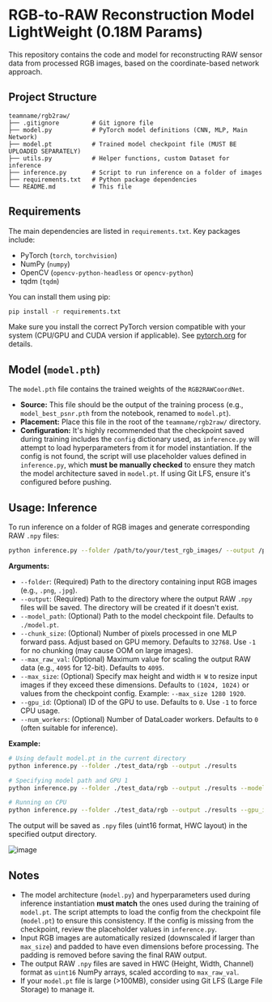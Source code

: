 # RGB-to-RAW Reconstruction Model LightWeight (0.18M Params)

This repository contains the code and model for reconstructing RAW sensor data from processed RGB images, based on the coordinate-based network approach.

## Project Structure

```
teamname/rgb2raw/
├── .gitignore         # Git ignore file
├── model.py           # PyTorch model definitions (CNN, MLP, Main Network)
├── model.pt           # Trained model checkpoint file (MUST BE UPLOADED SEPARATELY)
├── utils.py           # Helper functions, custom Dataset for inference
├── inference.py       # Script to run inference on a folder of images
├── requirements.txt   # Python package dependencies
└── README.md          # This file
```

## Requirements

The main dependencies are listed in `requirements.txt`. Key packages include:

* PyTorch (`torch`, `torchvision`)
* NumPy (`numpy`)
* OpenCV (`opencv-python-headless` or `opencv-python`)
* tqdm (`tqdm`)

You can install them using pip:

```bash
pip install -r requirements.txt
```

Make sure you install the correct PyTorch version compatible with your system (CPU/GPU and CUDA version if applicable). See [pytorch.org](https://pytorch.org/) for details.

## Model (`model.pth`)

The `model.pth` file contains the trained weights of the `RGB2RAWCoordNet`.

* **Source:** This file should be the output of the training process (e.g., `model_best_psnr.pth` from the notebook, renamed to `model.pt`).
* **Placement:** Place this file in the root of the `teamname/rgb2raw/` directory.
* **Configuration:** It's highly recommended that the checkpoint saved during training includes the `config` dictionary used, as `inference.py` will attempt to load hyperparameters from it for model instantiation. If the config is not found, the script will use placeholder values defined in `inference.py`, which **must be manually checked** to ensure they match the model architecture saved in `model.pt`. If using Git LFS, ensure it's configured before pushing.

## Usage: Inference

To run inference on a folder of RGB images and generate corresponding RAW `.npy` files:

```bash
python inference.py --folder /path/to/your/test_rgb_images/ --output /path/to/save/results/
```

**Arguments:**

* `--folder`: (Required) Path to the directory containing input RGB images (e.g., `.png`, `.jpg`).
* `--output`: (Required) Path to the directory where the output RAW `.npy` files will be saved. The directory will be created if it doesn't exist.
* `--model_path`: (Optional) Path to the model checkpoint file. Defaults to `./model.pt`.
* `--chunk_size`: (Optional) Number of pixels processed in one MLP forward pass. Adjust based on GPU memory. Defaults to `32768`. Use `-1` for no chunking (may cause OOM on large images).
* `--max_raw_val`: (Optional) Maximum value for scaling the output RAW data (e.g., `4095` for 12-bit). Defaults to `4095`.
* `--max_size`: (Optional) Specify max height and width `H W` to resize input images if they exceed these dimensions. Defaults to `(1024, 1024)` or values from the checkpoint config. Example: `--max_size 1280 1920`.
* `--gpu_id`: (Optional) ID of the GPU to use. Defaults to `0`. Use `-1` to force CPU usage.
* `--num_workers`: (Optional) Number of DataLoader workers. Defaults to `0` (often suitable for inference).

**Example:**

```bash
# Using default model.pt in the current directory
python inference.py --folder ./test_data/rgb --output ./results

# Specifying model path and GPU 1
python inference.py --folder ./test_data/rgb --output ./results --model_path ./saved_models/best_model.pt --gpu_id 1

# Running on CPU
python inference.py --folder ./test_data/rgb --output ./results --gpu_id -1
```

The output will be saved as `.npy` files (uint16 format, HWC layout) in the specified output directory.

![image](https://github.com/user-attachments/assets/755c3d47-70e3-481f-8887-6df64a47705f)

## Notes

* The model architecture (`model.py`) and hyperparameters used during inference instantiation **must match** the ones used during the training of `model.pt`. The script attempts to load the config from the checkpoint file (`model.pt`) to ensure this consistency. If the config is missing from the checkpoint, review the placeholder values in `inference.py`.
* Input RGB images are automatically resized (downscaled if larger than `max_size`) and padded to have even dimensions before processing. The padding is removed before saving the final RAW output.
* The output RAW `.npy` files are saved in HWC (Height, Width, Channel) format as `uint16` NumPy arrays, scaled according to `max_raw_val`.
* If your `model.pt` file is large (>100MB), consider using Git LFS (Large File Storage) to manage it.
